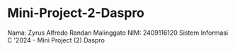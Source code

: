 # Mini-Project-2-Daspro
Nama: Zyrus Alfredo Randan Malinggato NIM: 2409116120 Sistem Informasi C '2024  - Mini Project (2) Daspro
